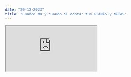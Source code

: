 ```yaml
---
date: "20-12-2023"
title: "Cuando NO y cuando SI contar tus PLANES y METAS"
---
```

<iframe src="https://www.youtube.com/embed/g7x3F5OtBnU" allowfullscreen></iframe>
